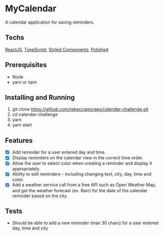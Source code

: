 # MyCalendar
A calendar application for saving reminders.

## Techs
[ReactJS](https://reactjs.org/), [TypeScript](https://www.typescriptlang.org/), [Styled Components](https://styled-components.com/), [Polished](https://polished.js.org/)

## Prerequisites
- Node
- yarn or npm

## Installing and Running
1. git clone https://github.com/rebeccamoraes/calendar-challenge.git
2. cd calendar-challenge
3. yarn
4. yarn start

## Features
- [x] Add reminder for a user entered day and time.
- [x] Display reminders on the calendar view in the correct time order.
- [x] Allow the user to select color when creating a reminder and display it appropriately.
- [x] Ability to edit reminders – including changing text, city, day, time and color.
- [x] Add a weather service call from a free API such as Open Weather Map, and get the weather forecast (ex. Rain) for the date of the calendar reminder based on the city.

## Tests
- Should be able to add a new reminder (max 30 chars) for a user entered day, time and city
